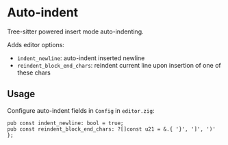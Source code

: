 # Auto-indent

Tree-sitter powered insert mode auto-indenting.

Adds editor options:

- `indent_newline`: auto-indent inserted newline
- `reindent_block_end_chars`: reindent current line upon insertion of one of these chars

## Usage

Configure auto-indent fields in `Config` in `editor.zig`:

```zig
pub const indent_newline: bool = true;
pub const reindent_block_end_chars: ?[]const u21 = &.{ '}', ']', ')' };
```
